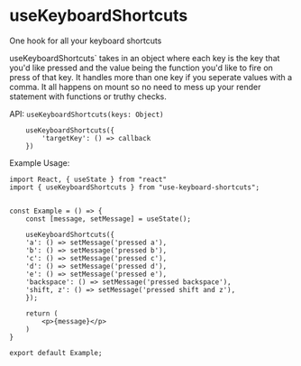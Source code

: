 # useKeyboardShortcuts
One hook for all your keyboard shortcuts

useKeyboardShortcuts` takes in an object where each key is the key that you'd like pressed and the value being the function you'd like to fire on press of that key. It handles more than one key if you seperate values with a comma. It all happens on mount so no need to mess up your render statement with functions or truthy checks. 

API: 
`useKeyboardShortcuts(keys: Object)`

```
    useKeyboardShortcuts({
        'targetKey': () => callback
    })
```

Example Usage:
```
import React, { useState } from "react" 
import { useKeyboardShortcuts } from "use-keyboard-shortcuts";


const Example = () => {
    const [message, setMessage] = useState();

    useKeyboardShortcuts({
    'a': () => setMessage('pressed a'),
    'b': () => setMessage('pressed b'),
    'c': () => setMessage('pressed c'),
    'd': () => setMessage('pressed d'),
    'e': () => setMessage('pressed e'),
    'backspace': () => setMessage('pressed backspace'),
    'shift, z': () => setMessage('pressed shift and z'),
    });

    return (
        <p>{message}</p>
    )
}

export default Example;
```

